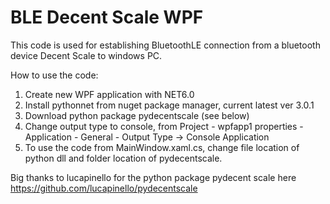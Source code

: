 # BLE Decent Scale WPF
This code is used for establishing BluetoothLE connection from a bluetooth device Decent Scale to windows PC.

How to use the code:
1. Create new WPF application with NET6.0
2. Install pythonnet from nuget package manager, current latest ver 3.0.1
3. Download python package pydecentscale (see below)
4. Change output type to console, from Project - wpfapp1 properties - Application - General - Output Type -> Console Application
5. To use the code from MainWindow.xaml.cs, change file location of python dll and folder location of pydecentscale.

Big thanks to lucapinello for the python package pydecent scale here https://github.com/lucapinello/pydecentscale
